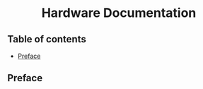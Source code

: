 # <h1 align="center">Hardware Documentation</h1>

Table of contents
----------------------

- [Preface](#preface)

## <h2>Preface</h2>